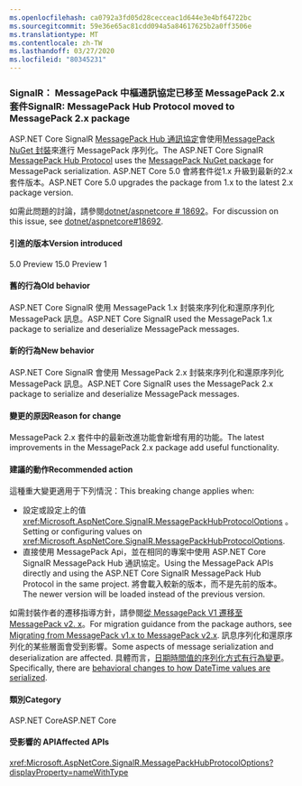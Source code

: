 ```yaml
---
ms.openlocfilehash: ca0792a3fd05d28cecceac1d644e3e4bf64722bc
ms.sourcegitcommit: 59e36e65ac81cdd094a5a84617625b2a0ff3506e
ms.translationtype: MT
ms.contentlocale: zh-TW
ms.lasthandoff: 03/27/2020
ms.locfileid: "80345231"
---
```

### <a name="signalr-messagepack-hub-protocol-moved-to-messagepack-2x-package"></a><span data-ttu-id="8c134-101">SignalR： MessagePack 中樞通訊協定已移至 MessagePack 2.x 套件</span><span class="sxs-lookup"><span data-stu-id="8c134-101">SignalR: MessagePack Hub Protocol moved to MessagePack 2.x package</span></span>

<span data-ttu-id="8c134-102">ASP.NET Core SignalR [MessagePack Hub 通訊協定](/aspnet/core/signalr/messagepackhubprotocol)會使用[MessagePack NuGet 封裝](https://www.nuget.org/packages/MessagePack)來進行 MessagePack 序列化。</span><span class="sxs-lookup"><span data-stu-id="8c134-102">The ASP.NET Core SignalR [MessagePack Hub Protocol](/aspnet/core/signalr/messagepackhubprotocol) uses the [MessagePack NuGet package](https://www.nuget.org/packages/MessagePack) for MessagePack serialization.</span></span> <span data-ttu-id="8c134-103">ASP.NET Core 5.0 會將套件從1.x 升級到最新的2.x 套件版本。</span><span class="sxs-lookup"><span data-stu-id="8c134-103">ASP.NET Core 5.0 upgrades the package from 1.x to the latest 2.x package version.</span></span>

<span data-ttu-id="8c134-104">如需此問題的討論，請參閱[dotnet/aspnetcore # 18692](https://github.com/dotnet/aspnetcore/issues/18692)。</span><span class="sxs-lookup"><span data-stu-id="8c134-104">For discussion on this issue, see [dotnet/aspnetcore#18692](https://github.com/dotnet/aspnetcore/issues/18692).</span></span>

#### <a name="version-introduced"></a><span data-ttu-id="8c134-105">引進的版本</span><span class="sxs-lookup"><span data-stu-id="8c134-105">Version introduced</span></span>

<span data-ttu-id="8c134-106">5.0 Preview 1</span><span class="sxs-lookup"><span data-stu-id="8c134-106">5.0 Preview 1</span></span>

#### <a name="old-behavior"></a><span data-ttu-id="8c134-107">舊的行為</span><span class="sxs-lookup"><span data-stu-id="8c134-107">Old behavior</span></span>

<span data-ttu-id="8c134-108">ASP.NET Core SignalR 使用 MessagePack 1.x 封裝來序列化和還原序列化 MessagePack 訊息。</span><span class="sxs-lookup"><span data-stu-id="8c134-108">ASP.NET Core SignalR used the MessagePack 1.x package to serialize and deserialize MessagePack messages.</span></span>

#### <a name="new-behavior"></a><span data-ttu-id="8c134-109">新的行為</span><span class="sxs-lookup"><span data-stu-id="8c134-109">New behavior</span></span>

<span data-ttu-id="8c134-110">ASP.NET Core SignalR 會使用 MessagePack 2.x 封裝來序列化和還原序列化 MessagePack 訊息。</span><span class="sxs-lookup"><span data-stu-id="8c134-110">ASP.NET Core SignalR uses the MessagePack 2.x package to serialize and deserialize MessagePack messages.</span></span>

#### <a name="reason-for-change"></a><span data-ttu-id="8c134-111">變更的原因</span><span class="sxs-lookup"><span data-stu-id="8c134-111">Reason for change</span></span>

<span data-ttu-id="8c134-112">MessagePack 2.x 套件中的最新改進功能會新增有用的功能。</span><span class="sxs-lookup"><span data-stu-id="8c134-112">The latest improvements in the MessagePack 2.x package add useful functionality.</span></span>

#### <a name="recommended-action"></a><span data-ttu-id="8c134-113">建議的動作</span><span class="sxs-lookup"><span data-stu-id="8c134-113">Recommended action</span></span>

<span data-ttu-id="8c134-114">這種重大變更適用于下列情況：</span><span class="sxs-lookup"><span data-stu-id="8c134-114">This breaking change applies when:</span></span>

* <span data-ttu-id="8c134-115">設定或設定上的值 <xref:Microsoft.AspNetCore.SignalR.MessagePackHubProtocolOptions> 。</span><span class="sxs-lookup"><span data-stu-id="8c134-115">Setting or configuring values on <xref:Microsoft.AspNetCore.SignalR.MessagePackHubProtocolOptions>.</span></span>
* <span data-ttu-id="8c134-116">直接使用 MessagePack Api，並在相同的專案中使用 ASP.NET Core SignalR MessagePack Hub 通訊協定。</span><span class="sxs-lookup"><span data-stu-id="8c134-116">Using the MessagePack APIs directly and using the ASP.NET Core SignalR MessagePack Hub Protocol in the same project.</span></span> <span data-ttu-id="8c134-117">將會載入較新的版本，而不是先前的版本。</span><span class="sxs-lookup"><span data-stu-id="8c134-117">The newer version will be loaded instead of the previous version.</span></span>

<span data-ttu-id="8c134-118">如需封裝作者的遷移指導方針，請參閱[從 MessagePack V1 遷移至 MessagePack v2. x](https://github.com/neuecc/MessagePack-CSharp/blob/master/doc/migration.md)。</span><span class="sxs-lookup"><span data-stu-id="8c134-118">For migration guidance from the package authors, see [Migrating from MessagePack v1.x to MessagePack v2.x](https://github.com/neuecc/MessagePack-CSharp/blob/master/doc/migration.md).</span></span> <span data-ttu-id="8c134-119">訊息序列化和還原序列化的某些層面會受到影響。</span><span class="sxs-lookup"><span data-stu-id="8c134-119">Some aspects of message serialization and deserialization are affected.</span></span> <span data-ttu-id="8c134-120">具體而言，[日期時間值的序列化方式有行為變更](https://github.com/neuecc/MessagePack-CSharp/blob/master/doc/migration.md#behavioral-changes)。</span><span class="sxs-lookup"><span data-stu-id="8c134-120">Specifically, there are [behavioral changes to how DateTime values are serialized](https://github.com/neuecc/MessagePack-CSharp/blob/master/doc/migration.md#behavioral-changes).</span></span>

#### <a name="category"></a><span data-ttu-id="8c134-121">類別</span><span class="sxs-lookup"><span data-stu-id="8c134-121">Category</span></span>

<span data-ttu-id="8c134-122">ASP.NET Core</span><span class="sxs-lookup"><span data-stu-id="8c134-122">ASP.NET Core</span></span>

#### <a name="affected-apis"></a><span data-ttu-id="8c134-123">受影響的 API</span><span class="sxs-lookup"><span data-stu-id="8c134-123">Affected APIs</span></span>

<xref:Microsoft.AspNetCore.SignalR.MessagePackHubProtocolOptions?displayProperty=nameWithType>

<!--

#### Affected APIs

`T:Microsoft.AspNetCore.SignalR.MessagePackHubProtocolOptions`

-->
